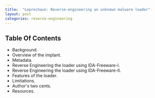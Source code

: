 ```yaml
---
title:  "Leprechaun: Reverse-engineering an unknown malware loader"
layout: post
categories: reverse-engineering
---
```




## Table Of Contents


- Background.
- Overview of the implant.
- Metadata.
- Reverse Engineering the loader using IDA-Freeware-I.
- Reverse Engineering the loader using IDA-Freeware-II.
- Features of the loader.
- Limitations.
- Author's two cents.
- Resources.  
